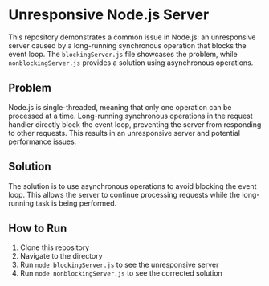 # Unresponsive Node.js Server
This repository demonstrates a common issue in Node.js: an unresponsive server caused by a long-running synchronous operation that blocks the event loop.  The `blockingServer.js` file showcases the problem, while `nonblockingServer.js` provides a solution using asynchronous operations.

## Problem
Node.js is single-threaded, meaning that only one operation can be processed at a time.  Long-running synchronous operations in the request handler directly block the event loop, preventing the server from responding to other requests.  This results in an unresponsive server and potential performance issues.

## Solution
The solution is to use asynchronous operations to avoid blocking the event loop.  This allows the server to continue processing requests while the long-running task is being performed.

## How to Run
1. Clone this repository
2. Navigate to the directory
3. Run `node blockingServer.js` to see the unresponsive server
4. Run `node nonblockingServer.js` to see the corrected solution
